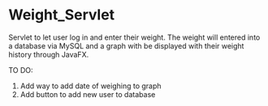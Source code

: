 # Weight_Servlet
Servlet to let user log in and enter their weight. The weight will entered into a database via MySQL and a graph with be displayed with their weight history through JavaFX. 

TO DO:
1) Add way to add date of weighing to graph
2) Add button to add new user to database
